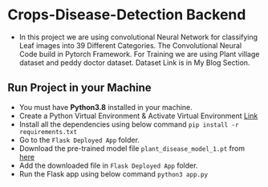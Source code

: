 # Crops-Disease-Detection Backend
* In this project we are using convolutional Neural Network for classifying Leaf images into 39 Different Categories. The Convolutional Neural Code build in Pytorch Framework. For Training we are using Plant village dataset and peddy doctor dataset. Dataset Link is in My Blog Section.

## Run Project in your Machine
* You must have **Python3.8** installed in your machine.
* Create a Python Virtual Environment & Activate Virtual Environment [Link](https://docs.python.org/3/tutorial/venv.html)
* Install all the dependencies using below command
    `pip install -r requirements.txt`
* Go to the `Flask Deployed App` folder.
* Download the pre-trained model file `plant_disease_model_1.pt` from [here](https://drive.google.com/drive/u/0/folders/1yAGRCTtDZCCjhgf5uUrMtM3BGQeeLgQX)
* Add the downloaded file in `Flask Deployed App` folder.
* Run the Flask app using below command `python3 app.py`


